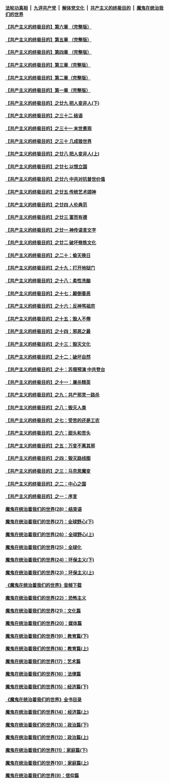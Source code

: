 ####  [法轮功真相](../../../../basic/blob/master/README.md?t=12220452) &nbsp;|&nbsp; [九评共产党](../../../../9ping.md/blob/master/README.md?t=12220452) &nbsp;|&nbsp; [解体党文化](../../../../jtdwh.md/blob/master/README.md?t=12220452)  &nbsp;|&nbsp; [共产主义的终极目的](../../../../gczydzjmd.md/blob/master/README.md?t=12220452) &nbsp;|&nbsp; [魔鬼在统治我们的世界](../../../../mgztzwmdsj.md/blob/master/README.md?t=12220452) 

#### [【共产主义的终极目的】第六章 （完整版）](../pages/nsc422/n11428913.md?t=12220452) 

#### [【共产主义的终极目的】第五章 （完整版）](../pages/nsc422/n11428912.md?t=12220452) 

#### [【共产主义的终极目的】第四章 （完整版）](../pages/nsc422/n11428907.md?t=12220452) 

#### [【共产主义的终极目的】第三章（完整版）](../pages/nsc422/n11428848.md?t=12220452) 

#### [【共产主义的终极目的】第二章（完整版）](../pages/nsc422/n11428831.md?t=12220452) 

#### [【共产主义的终极目的】第一章（完整版）](../pages/nsc422/n11417651.md?t=12220452) 

#### [【共产主义的终极目的】之廿九 把人变非人(下)](../pages/nsc422/n11344140.md?t=12220452) 

#### [【共产主义的终极目的】之三十二 结语](../pages/nsc422/n11360535.md?t=12220452) 

#### [【共产主义的终极目的】之三十一 末世景观](../pages/nsc422/n11351129.md?t=12220452) 

#### [【共产主义的终极目的】之三十 几成狼世界](../pages/nsc422/n11348280.md?t=12220452) 

#### [【共产主义的终极目的】之廿八 把人变非人(上)](../pages/nsc422/n11340492.md?t=12220452) 

#### [【共产主义的终极目的】之廿七 以恨立国](../pages/nsc422/n11336944.md?t=12220452) 

#### [【共产主义的终极目的】之廿六 中共对抗普世价值](../pages/nsc422/n11324785.md?t=12220452) 

#### [【共产主义的终极目的】之廿五 传统艺术颂神](../pages/nsc422/n11296396.md?t=12220452) 

#### [【共产主义的终极目的】之廿四 人伦典范](../pages/nsc422/n11296397.md?t=12220452) 

#### [【共产主义的终极目的】之廿三 富而有德](../pages/nsc422/n11283598.md?t=12220452) 

#### [【共产主义的终极目的】之廿一 神传语言文字](../pages/nsc422/n11263265.md?t=12220452) 

#### [【共产主义的终极目的】之廿二 破坏修炼文化](../pages/nsc422/n11245728.md?t=12220452) 

#### [【共产主义的终极目的】之二十：偷天换日](../pages/nsc422/n11238846.md?t=12220452) 

#### [【共产主义的终极目的】之十九：打开地狱门](../pages/nsc422/n11206376.md?t=12220452) 

#### [【共产主义的终极目的】之十八：柔性洗脑](../pages/nsc422/n11199994.md?t=12220452) 

#### [【共产主义的终极目的】之十七：颠倒善恶](../pages/nsc422/n11179782.md?t=12220452) 

#### [【共产主义的终极目的】之十六：反神骂祖宗](../pages/nsc422/n11166798.md?t=12220452) 

#### [【共产主义的终极目的】之十五：毁人不倦](../pages/nsc422/n11166792.md?t=12220452) 

#### [【共产主义的终极目的】之十四：邪恶之最](../pages/nsc422/n11150249.md?t=12220452) 

#### [【共产主义的终极目的】之十三：毁灭文化](../pages/nsc422/n11135227.md?t=12220452) 

#### [【共产主义的终极目的】之十二：破坏自然](../pages/nsc422/n11135214.md?t=12220452) 

#### [【共产主义的终极目的】之十：苏俄预演 中共登台](../pages/nsc422/n11118424.md?t=12220452) 

#### [【共产主义的终极目的】之十一：屠杀精英](../pages/nsc422/n11118442.md?t=12220452) 

#### [【共产主义的终极目的】之九：共产邪灵一路杀](../pages/nsc422/n11114139.md?t=12220452) 

#### [【共产主义的终极目的】之八：毁灭人类](../pages/nsc422/n11108503.md?t=12220452) 

#### [【共产主义的终极目的】之七：受苦的还是工农](../pages/nsc422/n11101809.md?t=12220452) 

#### [【共产主义的终极目的】之六：甜头和苦头](../pages/nsc422/n11096971.md?t=12220452) 

#### [【共产主义的终极目的】之五：万变不离其邪](../pages/nsc422/n11091285.md?t=12220452) 

#### [【共产主义的终极目的】之四：毁灭路线图](../pages/nsc422/n11086284.md?t=12220452) 

#### [【共产主义的终极目的】之三：马克思魔变](../pages/nsc422/n11061941.md?t=12220452) 

#### [【共产主义的终极目的】之二：中心之国](../pages/nsc422/n11047728.md?t=12220452) 

#### [【共产主义的终极目的】之一：序言](../pages/nsc422/n11086077.md?t=12220452) 

#### [魔鬼在统治着我们的世界(28)：结束语](../pages/nsc422/n10936246.md?t=12220452) 

#### [魔鬼在统治着我们的世界(27)：全球野心(下)](../pages/nsc422/n10928319.md?t=12220452) 

#### [魔鬼在统治着我们的世界(26)：全球野心(上)](../pages/nsc422/n10900318.md?t=12220452) 

#### [魔鬼在统治着我们的世界(25)：全球化](../pages/nsc422/n10788205.md?t=12220452) 

#### [魔鬼在统治着我们的世界(24)：环保主义(下)](../pages/nsc422/n10695307.md?t=12220452) 

#### [魔鬼在统治着我们的世界(23)：环保主义(上)](../pages/nsc422/n10688613.md?t=12220452) 

#### [《魔鬼在统治着我们的世界》音频下载](../pages/nsc422/n10635553.md?t=12220452) 

#### [魔鬼在统治着我们的世界(22)：恐怖主义](../pages/nsc422/n10614727.md?t=12220452) 

#### [魔鬼在统治着我们的世界(21)：文化篇](../pages/nsc422/n10597706.md?t=12220452) 

#### [魔鬼在统治着我们的世界(20)：媒体篇](../pages/nsc422/n10586579.md?t=12220452) 

#### [魔鬼在统治着我们的世界(19)：教育篇(下)](../pages/nsc422/n10564808.md?t=12220452) 

#### [魔鬼在统治着我们的世界(18)：教育篇(上)](../pages/nsc422/n10526970.md?t=12220452) 

#### [魔鬼在统治着我们的世界(17)：艺术篇](../pages/nsc422/n10499093.md?t=12220452) 

#### [魔鬼在统治着我们的世界(16)：法律篇](../pages/nsc422/n10485969.md?t=12220452) 

#### [魔鬼在统治着我们的世界(15)：经济篇(下)](../pages/nsc422/n10469975.md?t=12220452) 

#### [《魔鬼在统治着我们的世界》全书目录](../pages/nsc422/n10464261.md?t=12220452) 

#### [魔鬼在统治着我们的世界(14)：经济篇(上)](../pages/nsc422/n10457370.md?t=12220452) 

#### [魔鬼在统治着我们的世界(13)：政治篇(下)](../pages/nsc422/n10448270.md?t=12220452) 

#### [魔鬼在统治着我们的世界(12)：政治篇(上)](../pages/nsc422/n10444576.md?t=12220452) 

#### [魔鬼在统治着我们的世界(11)：家庭篇(下)](../pages/nsc422/n10440961.md?t=12220452) 

#### [魔鬼在统治着我们的世界(10)：家庭篇(上)](../pages/nsc422/n10435448.md?t=12220452) 

#### [魔鬼在统治着我们的世界(9)：信仰篇](../pages/nsc422/n10432159.md?t=12220452) 

